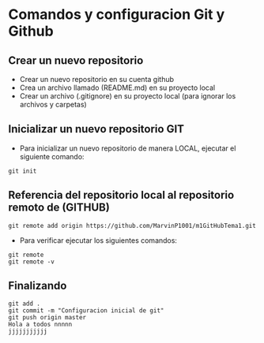# Comandos y configuracion Git y Github
## Crear un nuevo repositorio
- Crear un nuevo repositorio en su cuenta github
- Crea un archivo llamado (README.md) en su proyecto local
- Crear un archivo (.gitignore) en su proyecto local (para ignorar los archivos y carpetas)

## Inicializar un nuevo repositorio GIT
- Para inicializar un nuevo repositorio de manera LOCAL, ejecutar el siguiente comando:
```
git init
```
## Referencia del repositorio local al repositorio remoto de (GITHUB)

```
git remote add origin https://github.com/MarvinP1001/m1GitHubTema1.git
```
- Para verificar ejecutar los siguientes comandos:
```
git remote
git remote -v
```
## Finalizando
```
git add .
git commit -m "Configuracion inicial de git"
git push origin master
Hola a todos nnnnn
jjjjjjjjjjj
```
